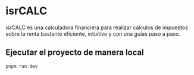 # isrCALC

isrCALC es una calculadora financiera para realizar cálculos de impuestos sobre la renta bastante eficiente, intuitivo y con una guías paso a paso.

## Ejecutar el proyecto de manera local

```
pnpm run dev
```